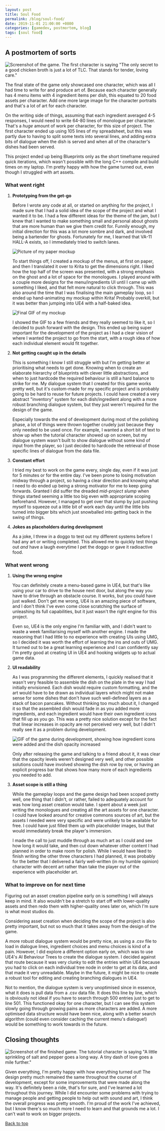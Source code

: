```yaml
---
layout: post
title: Soul Food
permalink: /blog/soul-food/
date: 2019-11-01 21:00:00 +0800
categories: [gamedev, postmortem, blog]
tags: [soul food]
---
```


## A postmortem of sorts

![Screenshot of the game. The first character is saying "The only secret to a good chicken broth is just a lot of TLC. That stands for tender, loving care."](/images/soulfoodProgress2.png)

The final state of the game only showcased one character, which was all I had time to write for and produce art of. Because each character generally has 4 menu items with 4 ingredient items per dish, this equated to 20 food assets per character. Add one more large image for the character portraits and that's a lot of art for each character. 

<!--more-->

On the writing side of things, assuming that each ingredient averaged 4-5 responses, I would need to write 64-80 lines of monologue per character. That's a *huge* amount of work per character, for this size of project. The first character ended up using 105 lines of my spreadsheet, but this was partly due to having to split some texts into several lines, and adding extra bits of dialogue when the dish is served and when all of the character's dishes had been served.

This project ended up being Blueprints only as the short timeframe required quick iterations, which wasn't possible with the long C++ compile and build times on my laptop. I'm pretty happy with how the game turned out, even though I struggled with art assets.

### What went right

1.  **Prototyping from the get-go**

    Before I wrote any code at all, or started on anything for the project, I made sure that I had a solid idea of the scope of the project and what I wanted it to be. I had a few different ideas for the theme of the jam, but I knew that I wanted to make something small and personal about ghosts that are more human than we give them credit for. Funnily enough, my initial direction for this was a lot more sombre and dark, and involved being a bartender for ghosts. Fortunately for me, I learned that VA-11 HALL-A exists, so I immediately tried to switch lanes.

    ![Picture of my paper mockup](/images/paper.jpg)

    To start things off, I created a mockup of the menus, at first on paper, and then I translated it over to Krita to get the dimensions right. I liked how the top half of the screen was presented, with a strong emphasis on the ghost and a lot of space for the monologues. I played around with a couple more designs for the menu/ingredients UI until I came up with something I liked, and that felt more natural to click through. This was also around the time that I was finalising the main gameplay loop, so I ended up hand-animating my mockup within Krita! Probably overkill, but it was better than jumping into UE4 with a half-baked idea.

    ![Final GIF of my mockup](/images/mockup.gif)

    I showed the GIF to a few friends and they really seemed to like it, so I decided to push forward with the design. This ended up being super important for the development of the project as I had a clear vision of where I wanted the project to go from the start, with a rough idea of how each individual element would fit together. 

2.  **Not getting caught up in the details**
    
    This is something I know I still struggle with but I'm getting better at prioritising what needs to get done. Knowing when to create an elaborate hierarchy of blueprints with clever little abstractions, and when to just hardcode the required behaviour is still a hard balance to strike for me. My dialogue system that I created for this game works pretty well, but it's custom-made for my specific project and is probably going to be hard to reuse for future projects. I could have created a very abstract "inventory" system for each dish/ingredient along with a more robust branching dialogue system, but they just weren't required for the design of the game.
    
    Especially towards the end of development during most of the polishing phase, a lot of things were thrown together crudely just because they only needed to be used once. For example, I wanted a short bit of text to show up when the tutorial character showed up on screen, but my dialogue system wasn't built to show dialogue without some kind of input from the player, so I just decided to hardcode the retrieval of those specific lines of dialogue from the data file.
    
3.  **Constant effort**

    I tried my best to work on the game every, single day, even if it was just for 5 minutes or for the entire day. I've been prone to losing motivation midway through a project, so having a clear direction and knowing what I need to do ended up being a strong motivator for me to keep going forwards. Granted I did suffer the dreaded _mid-project slump_ when things started seeming a little too big even with appropriate scoping beforehand. However, I managed to get over that slump by just pushing myself to squeeze out a little bit of work each day until the little bits turned into bigger bits which just snowballed into getting back in the swing of things.
    
4. **Jokes as placeholders during development**

    As a joke, I threw in a doggo to test out my different systems before I had any art or writing completed. This allowed me to quickly test things out _and_ have a laugh everytime I pet the doggo or gave it radioactive food.
    
### What went wrong

1.  **Using the wrong engine**

    You can definitely create a menu-based game in UE4, but that's like using your car to drive to the house next door, but along the way you have to drive through an obstacle course. It works, but you could have just walked. Don't get me wrong, UE4 is an amazing piece of software, and I don't think I've even come close scratching the surface of unleashing its full capabilities, but it just wasn't the right engine for this project.
    
    Even so, UE4 is the only engine I'm familiar with, and I didn't want to waste a week familiarising myself with another engine. I made the reasoning that I had little to no experience with creating UIs using UMG, so I decided it was worth the effort of learning the ins and outs of UMG. It turned out to be a great learning experience and I can confidently say I'm pretty good at creating UI in UE4 and hooking widgets up to actual game data.

2.  **UI readability**

    As I was programming the different elements, I quickly realised that it wasn't very feasible to assemble the dish on the plate in the way I had initially envisioned. Each dish would require custom formatting, and the art would have to be drawn as individual layers which might not make sense for some dishes that don't have such well-defined layers as a stack of bacon pancakes. Without thinking too much about it, I changed it so that the assembled dish would fade in as you added more ingredients, and each ingredient would have their own ingredient icons that fill up as you go. This was a pretty nice solution except for the fact that linear increases in opacity are not perceived very well, but I didn't really see it as a problem during development.

    ![GIF of the game during development, showing how ingredient icons were added and the dish opacity increased](/images/soulfoodProgress1.gif)

    Only after releasing the game and talking to a friend about it, it was clear that the opacity levels weren't designed very well, and other possible solutions could have involved showing the dish row by row, or having an explicit progress bar that shows how many more of each ingredients you needed to add.
    
3.  **Asset scope is still a thing**
  
    While the gameplay loops and the game design had been scoped pretty well, one thing that I didn't, or rather, failed to adequately account for was how long asset creation would take. I spent about a week just writing the monologues and creating all the art assets for one character. I could have looked around for creative commons sources of art, but the assets I needed were very specific and were unlikely to be available for free. I could have just filled them up with placeholder images, but that would immediately break the player's immersion.
    
    I made the call to just muddle through as much art as I could and see how long it would take, and then cut down whatever other content I had planned in order to make room for polish. While I would have liked to finish writing the other three characters I had planned, it was probably for the better that I delivered a fairly well-written (in my humble opinion) character with decent art rather than take the player out of the experience with placeholder art.

### What to improve on for next time

Figuring out an asset creation pipeline early on is something I will always keep in mind. It also wouldn't be a stretch to start off with lower-quality assets and then redo them with higher-quality ones later on, which I'm sure is what most studios do. 

Considering asset creation when deciding the scope of the project is also pretty important, but not so much that it takes away from the design of the game.

A more robust dialogue system would be pretty nice, as using a .csv file to load in dialogue lines, ingredient choices and menu choices is kind of a pain. However, I did explore a different option early on, which was to use UE4's AI Behaviour Trees to create the dialogue system. I decided against that route because it was very clunky to edit the entries within UE4 because you had to click on each individual tree node in order to get at its data, and that made it very unreadable. Maybe in the future, it might be nice to create a robust tool for editing and creating branching dialogues in UE4.

Not to mention, the dialogue system is very unoptimised since in essence, what it does is pull data from a .csv data file. It does this line by line, which is obviously not ideal if you have to search through 500 entries just to get to line 501. This functioned okay for one character, but I can see this system slowly going through growing pains as more characters are added. A more optimised data structure would have been nice, along with a better search algorithm (could even consider caching the current menu's dialogue!) would be something to work towards in the future.

## Closing thoughts

![Screenshot of the finished game. The tutorial character is saying "A little sprinkling of salt and pepper goes a long way. A tiny dash of love goes a mile further."](/images/soulfoodFinished.png)

Given everything, I'm pretty happy with how everything turned out! The design pretty much remained the same throughout the course of development, except for some improvements that were made along the way. It's definitely been a ride, that's for sure, and I've learned a lot throughout this journey. While I did encounter some problems with trying to manage people and getting people to help out with sound and art, I think the overall progress was pretty smooth. I'm proud of the work I've achieved, but I know there's so much more I need to learn and that grounds me a lot. I can't wait to work on bigger projects.

[Back to top](#)